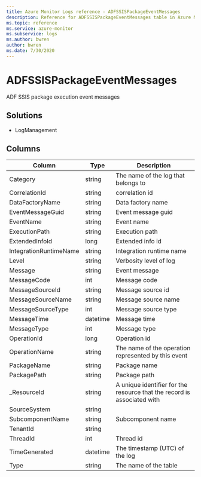 ```yaml
---
title: Azure Monitor Logs reference - ADFSSISPackageEventMessages
description: Reference for ADFSSISPackageEventMessages table in Azure Monitor Logs.
ms.topic: reference
ms.service: azure-monitor
ms.subservice: logs
ms.author: bwren
author: bwren
ms.date: 7/30/2020
---
```


# ADFSSISPackageEventMessages

 ADF SSIS package execution event messages

## Solutions

- LogManagement




## Columns

|Column|Type|Description|
|---|---|---|
|Category|string|The name of the log that belongs to|
|CorrelationId|string|correlation id|
|DataFactoryName|string|Data factory name|
|EventMessageGuid|string|Event message guid|
|EventName|string|Event name|
|ExecutionPath|string|Execution path|
|ExtendedInfoId|long|Extended info id|
|IntegrationRuntimeName|string|Integration runtime name|
|Level|string|Verbosity level of log|
|Message|string|Event message|
|MessageCode|int|Message code|
|MessageSourceId|string|Message source id|
|MessageSourceName|string|Message source name|
|MessageSourceType|int|Message source type|
|MessageTime|datetime|Message time|
|MessageType|int|Message type|
|OperationId|long|Operation id|
|OperationName|string|The name of the operation represented by this event|
|PackageName|string|Package name|
|PackagePath|string|Package path|
|_ResourceId|string|A unique identifier for the resource that the record is associated with|
|SourceSystem|string||
|SubcomponentName|string|Subcomponent name|
|TenantId|string||
|ThreadId|int|Thread id|
|TimeGenerated|datetime|The timestamp (UTC) of the log|
|Type|string|The name of the table|
